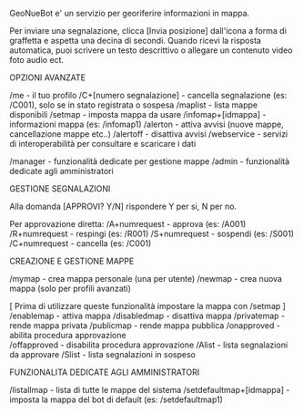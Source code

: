 GeoNueBot e' un servizio per georiferire informazioni in mappa.

Per inviare una segnalazione, clicca [Invia posizione] dall'icona a forma di graffetta e aspetta una decina di secondi. Quando ricevi la risposta automatica, puoi scrivere un testo descrittivo o allegare un contenuto video foto audio ect.

OPZIONI AVANZATE

/me - il tuo profilo
/C+[numero segnalazione] - cancella segnalazione (es: /C001), solo se in stato registrata o sospesa 
/maplist - lista mappe disponibili
/setmap - imposta mappa da usare
/infomap+[idmappa] - informazioni mappa (es: /infomap1)
/alerton - attiva avvisi (nuove mappe, cancellazione mappe etc..)
/alertoff - disattiva avvisi
/webservice - servizi di interoperabilità per consultare e scaricare i dati

/manager - funzionalità dedicate per gestione mappe
/admin - funzionalità dedicate agli amministratori


GESTIONE SEGNALAZIONI 

Alla domanda [APPROVI? Y/N] rispondere Y per si, N per no. 

Per approvazione diretta: 
/A+numrequest - approva (es: /A001)
/R+numrequest - respingi (es: /R001)
/S+numrequest - sospendi (es: /S001)
/C+numrequest - cancella (es: /C001)


CREAZIONE E GESTIONE MAPPE

/mymap - crea mappa personale (una per utente)
/newmap - crea nuova mappa (solo per profili avanzati)

[ Prima di utilizzare queste funzionalità impostare la mappa con /setmap ]
/enablemap - attiva mappa
/disabledmap - disattiva mappa
/privatemap - rende mappa privata
/publicmap - rende mappa pubblica
/onapproved - abilita procedura approvazione  
/offapproved - disabilita procedura approvazione
/Alist - lista segnalazioni da approvare
/Slist - lista segnalazioni in sospeso


FUNZIONALITA DEDICATE AGLI AMMINISTRATORI
      
/listallmap - lista di tutte le mappe del sistema
/setdefaultmap+[idmappa] - imposta la mappa del bot di default (es: /setdefaultmap1)
